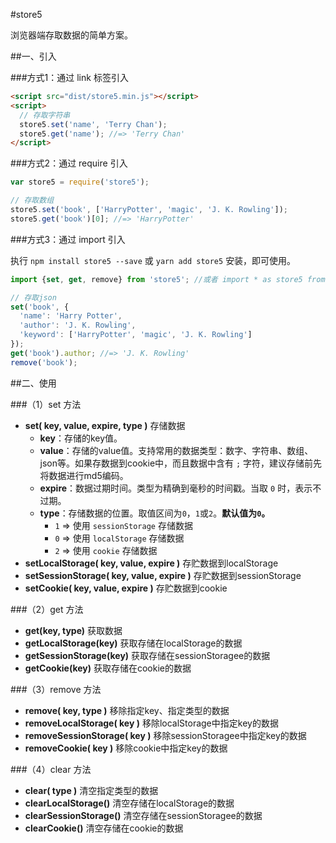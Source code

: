 #store5

浏览器端存取数据的简单方案。

##一、引入

###方式1：通过 link 标签引入

```html
<script src="dist/store5.min.js"></script>
<script>
  // 存取字符串
  store5.set('name', 'Terry Chan');
  store5.get('name'); //=> 'Terry Chan'
</script>
```

###方式2：通过 require 引入

```javascript
var store5 = require('store5');

// 存取数组
store5.set('book', ['HarryPotter', 'magic', 'J. K. Rowling']);
store5.get('book')[0]; //=> 'HarryPotter'
```

###方式3：通过 import 引入

执行 `npm install store5 --save` 或 `yarn add store5` 安装，即可使用。

```javascript
import {set, get, remove} from 'store5'; //或者 import * as store5 from 'store5';

// 存取json
set('book', {
  'name': 'Harry Potter',
  'author': 'J. K. Rowling',
  'keyword': ['HarryPotter', 'magic', 'J. K. Rowling']
});
get('book').author; //=> 'J. K. Rowling'
remove('book');
```

##二、使用

###（1）set 方法

* **set( key, value, expire, type )** 存储数据
  * **key**：存储的key值。
  * **value**：存储的value值。支持常用的数据类型：数字、字符串、数组、json等。如果存数据到cookie中，而且数据中含有 `;` 字符，建议存储前先将数据进行md5编码。
  * **expire**：数据过期时间。类型为精确到毫秒的时间戳。当取 `0` 时，表示不过期。
  * **type**：存储数据的位置。取值区间为`0`，`1`或`2`。**默认值为`0`。**
      * `1` => 使用 `sessionStorage` 存储数据
      * `0` => 使用 `localStorage` 存储数据
      * `2` => 使用 `cookie` 存储数据
* **setLocalStorage( key, value, expire )** 存贮数据到localStorage
* **setSessionStorage( key, value, expire )** 存贮数据到sessionStorage
* **setCookie( key, value, expire )** 存贮数据到cookie


###（2）get 方法

* **get(key, type)** 获取数据
* **getLocalStorage(key)** 获取存储在localStorage的数据
* **getSessionStorage(key)** 获取存储在sessionStoragee的数据
* **getCookie(key)** 获取存储在cookie的数据


###（3）remove 方法

* **remove( key, type )** 移除指定key、指定类型的数据
* **removeLocalStorage( key )** 移除localStorage中指定key的数据
* **removeSessionStorage( key )** 移除sessionStoragee中指定key的数据
* **removeCookie( key )** 移除cookie中指定key的数据

###（4）clear 方法

* **clear( type )** 清空指定类型的数据
* **clearLocalStorage()** 清空存储在localStorage的数据
* **clearSessionStorage()** 清空存储在sessionStoragee的数据
* **clearCookie()** 清空存储在cookie的数据

